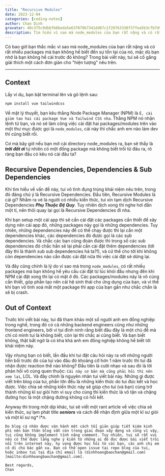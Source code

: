 ```yaml
---
title: "Recursive Modules"
date: 2023-12-04
categories: [coding-notes]
author: Chan Dinh
gravatar: 40c375c9dbbfb6beda5e637079b7341dd87c1f29763338f37fea5b3cfb7d98e8
description: Tìm hiểu vì sao mà node_modules của bạn rất nặng và có rất nhiều packages mà bạn không hề biết đến sự tồn tại của nó
---
```


Có bao giờ bạn thắc mắc vì sao mà node_modules của bạn rất nặng và có rất nhiều packages mà bạn không hề biết đến sự tồn tại của nó, mặc dù bạn nhớ là bạn không hề cài trước đó không? Trong bài viết này, tui sẽ cố gắng giải thích một cách đơn giản cho "hiện tượng" nêu trên.

---

## Context

Lấy ví dụ, bạn bật terminal lên và gõ lệnh sau:

```bash
npm install vue tailwindcss
```

Về mặt lý thuyết, bạn kêu thằng Node Package Manager (NPM) là `Ê, cài giùm tao hai cái package Vue và Tailwind CSS nha`. Thằng NPM nó nhận lệnh từ bạn, và nó sẽ làm công việc cài đặt hai packages/modules trên vào một thư mục được gọi là `node_modules`, cái này thì chắc anh em nào làm dev thì cũng biết rồi.

Cơ mà bây giờ nếu bạn mở cái directory node_modules ra, bạn sẽ thấy là ***trời đất ơi*** tự nhiên có một đống package mà không biết trồi từ đâu ra, rõ ràng bạn đâu có kêu nó cài đâu ta?

## Recursive Dependencies, Dependencies & Sub Dependencies

Khi tìm hiểu về vấn đề này, tui vô tình đụng trúng khái niệm nêu trên, trong đó đáng chú ý là Recursive Dependencies. Đầu tiên, Recursive Modules là cái gì? Nhằm ra vẻ là người có nhiều kiến thức, tui xin tạm dịch Recursive Dependencies ***Phụ Thuộc Đệ Quy***. Tuy nhiên dịch xong thì nghe hơi đần một tí, nên thôi quay lại gọi là Recursive Dependencies đi nha.

Khi bạn setup một cái app thì sẽ cần cài đặt các packages cần thiết để xây dựng nên cái app đó, những packages này gọi là những dependencies. Tuy nhiên, những dependencies này để có thể chạy được thì lại cần một dependencies khác, các dependencies đó được gọi là các sub dependencies. Và chắc các bạn cũng đoán được thì trong số các sub dependencies đó chắc hẳn sẽ lại phải cần cài đặt thêm dependencies (tới đây thì là thành sub sub dependencies hả ta?!), và cứ thế cho tới khi không còn dependencies nào cần được cài đặt nữa thì việc cài đặt sẽ dừng lại.

Và đây cũng chính là lý do vì sao mà trong `node_modules`, có rất nhiều packages mà bạn không hề yêu cầu cài đặt từ lúc khỏi đầu nhưng đến khi NPM cài đặt xong thì lại có mặt ở đó. Các packages/modules này là vô cùng cần thiết, góp phần tạo nên cái hệ sinh thái cho ứng dụng của bạn, và vì thế khi bạn vô tình xoá mất một package thì app của bạn gần như chắc chắn là sẽ bị crash.

## Out of Context

Trước khi viết bài này, tui đã tham khảo một số người anh em đồng nghiệp trong nghề, trong đó có cả những backend engineers cũng như những frontend engineers, bởi vì tui đinh ninh rằng biết đâu đây là một chủ đề mà chỉ có mình tui là không biết, còn lại thì chắc ai cũng biết. Và bạn biết không, thật bất ngờ là có kha khá anh em đồng nghiệp không hề biết tới khái niệm này.

Vậy nhưng bạn có biết, lần đầu  khi tui đặt câu hỏi này ra với những người tiền bối trước đó của tui vào đâu đó khoảng cỡ hơn 1 năm trước thì tui đã nhận được reaction thế nào không? Đầu tiên là cười nhạo và sau đó là lời phản hồi vô cùng quen thuộc: `Cái này cơ bản mà cũng phải hỏi thì nên xem lại`, LOL. Và đây chính là nguyên nhân tui viết bài này. Những gì được viết trên blog của tui, phần lớn đều là những kiến thức do tui đúc kết và học được. Việc chia sẻ những kiến thức này sẽ giúp cho tui (và bạn) cùng trở thành những kĩ sư giỏi hơn vì suy cho cùng thì kiến thức là vô tận và chặng đường học là một chặng đường không có hồi kết.

Anyway thì trong một dịp khác, tui sẽ viết một rant article về việc chia sẻ kiến thức, sự lạm phát title ***seniors*** và cách để nhận định giữa một kĩ sư giỏi và một kĩ sư ng* l*n. 

```
Do blog cá nhân được vận hành một cách tối giản giúp tiết kiệm kinh phí nên bản thân blog vẫn còn trong giai đoạn xây dựng và cũng vì vậy, tui cũng không implement tính năng comment. Tuy nhiên, tui sẽ rất vui nếu có thể được lắng nghe ý kiến từ những ai đó đọc được bài viết trôi nổi trên internet này, hy vọng được học hỏi từ các bạn, các anh chị em cô dì chú bác gần xa. Bạn có thể open issue tại repo blog của tui, hoặc inbox tui tại địa chỉ email là (dinhhoangbaochan@gmail.com)[mailto:dinhhoangbaochan@gmail.com].

Best regards,
Chan
```